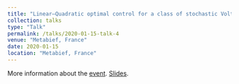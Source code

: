 ```yaml
---
title: "Linear–Quadratic optimal control for a class of stochastic Volterra equations: solvability and approximation"
collection: talks
type: "Talk"
permalink: /talks/2020-01-15-talk-4
venue: "Metabief, France"
date: 2020-01-15
location: "Metabief, France"
---
```


More information about the [event](http://ykabanov.perso.math.cnrs.fr/Bachelier2020/programmes%20angl/programme2_B3_ang.html).
[Slides](https://enzoMiller.github.io/files/Metabief-15-01-20.pdf).
